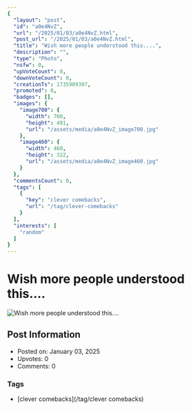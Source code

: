 ```yaml
---
{
  "layout": "post",
  "id": "a0e4NvZ",
  "url": "/2025/01/03/a0e4NvZ.html",
  "post_url": "/2025/01/03/a0e4NvZ.html",
  "title": "Wish more people understood this....",
  "description": "",
  "type": "Photo",
  "nsfw": 0,
  "upVoteCount": 0,
  "downVoteCount": 0,
  "creationTs": 1735909397,
  "promoted": 0,
  "badges": [],
  "images": {
    "image700": {
      "width": 700,
      "height": 491,
      "url": "/assets/media/a0e4NvZ_image700.jpg"
    },
    "image460": {
      "width": 460,
      "height": 322,
      "url": "/assets/media/a0e4NvZ_image460.jpg"
    }
  },
  "commentsCount": 0,
  "tags": [
    {
      "key": "clever comebacks",
      "url": "/tag/clever-comebacks"
    }
  ],
  "interests": [
    "random"
  ]
}
---
```


# Wish more people understood this....

![Wish more people understood this....](/assets/media/a0e4NvZ_image700.jpg)

## Post Information

- Posted on: January 03, 2025
- Upvotes: 0
- Comments: 0

### Tags

- [clever comebacks](/tag/clever comebacks)
